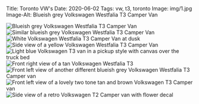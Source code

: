 Title: Toronto VW's
Date: 2020-06-02
Tags: vw, t3, toronto
Image: img/1.jpg
Image-Alt: Blueish grey Volkswagen Westfalia T3 Camper Van

![Blueish grey Volkswagen Westfalia T3 Camper Van](img/1.jpg "Blueish grey Volkswagen Westfalia T3 Camper Van")
![Similar blueish grey Volkswagen Westfalia T3 Camper Van](img/2.jpg "Similar blueish grey Volkswagen Westfalia T3 Camper Van")
![White Volkswagen Westfalia T3 Camper Van at dusk](img/3.jpg "White Volkswagen Westfalia T3 Camper Van at dusk")
![Side view of a yellow Volkswagen Westfalia T3 Camper Van](img/4.jpg "Side view of a yellow Volkswagen Westfalia T3 Camper Van")
![Light blue Volkswagen T3 van in a pickup style with canvas over the truck bed](img/5.jpg "Light blue Volkswagen T3 van in a pickup style with canvas over the truck bed")
![Front right view of a tan Volkswagen Westfalia T3](img/6.jpg "Front right view of a tan Volkswagen Westfalia T3")
![Front left view of another different blueish grey Volkswagen Westfalia T3 Camper van](img/7.jpg "Front left view of another different blueish grey Volkswagen Westfalia T3 Camper van")
![Front left view of a lovely two tone tan and brown Volkswagen T3 Camper van](img/8.jpg "Front left view of a lovely two tone tan and brown Volkswagen T3 Camper van")
![Side view of a retro Volkswagen T2 Camper van with flower decal](img/9.jpg "Side view of a retro Volkswagen T2 Camper van with flower decal")
